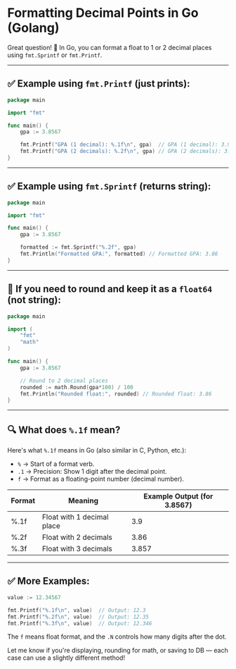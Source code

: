 # Formatting Decimal Points in Go (Golang)

Great question! 🙌 In Go, you can format a float to 1 or 2 decimal places using `fmt.Sprintf` or `fmt.Printf`.

---

## ✅ Example using `fmt.Printf` (just prints):

```go
package main

import "fmt"

func main() {
    gpa := 3.8567

    fmt.Printf("GPA (1 decimal): %.1f\n", gpa)  // GPA (1 decimal): 3.9
    fmt.Printf("GPA (2 decimals): %.2f\n", gpa) // GPA (2 decimals): 3.86
}
```

---

## ✅ Example using `fmt.Sprintf` (returns string):

```go
package main

import "fmt"

func main() {
    gpa := 3.8567

    formatted := fmt.Sprintf("%.2f", gpa)
    fmt.Println("Formatted GPA:", formatted) // Formatted GPA: 3.86
}
```

---

## 🔁 If you need to round and keep it as a `float64` (not string):

```go
package main

import (
    "fmt"
    "math"
)

func main() {
    gpa := 3.8567

    // Round to 2 decimal places
    rounded := math.Round(gpa*100) / 100
    fmt.Println("Rounded float:", rounded) // Rounded float: 3.86
}
```

---

## 🔍 What does `%.1f` mean?

Here's what `%.1f` means in Go (also similar in C, Python, etc.):

- `%` → Start of a format verb.
- `.1` → Precision: Show 1 digit after the decimal point.
- `f` → Format as a floating-point number (decimal number).

| Format | Meaning                    | Example Output (for 3.8567) |
|--------|----------------------------|-----------------------------|
| %.1f   | Float with 1 decimal place | 3.9                         |
| %.2f   | Float with 2 decimals      | 3.86                        |
| %.3f   | Float with 3 decimals      | 3.857                       |

---

## ✅ More Examples:

```go
value := 12.34567

fmt.Printf("%.1f\n", value)  // Output: 12.3
fmt.Printf("%.2f\n", value)  // Output: 12.35
fmt.Printf("%.3f\n", value)  // Output: 12.346
```

The `f` means float format, and the `.N` controls how many digits after the dot.

Let me know if you're displaying, rounding for math, or saving to DB — each case can use a slightly different method!
